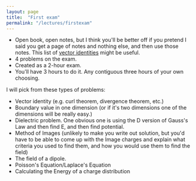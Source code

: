 ```yaml
---
layout: page
title:  "First exam"
permalink: "/lectures/firstexam"
---
```


* Open book, open notes, but I think you'll be better off if you pretend I said you get a page of notes and nothing else, and then use those notes. This list
of [vector identities](MTE02.pdf) might be useful.
* 4 problems on the exam.
* Created as a 2-hour exam.
* You'll have 3 hours to do it.  Any contiguous three hours of your 
own choosing.

I will pick from these types of problems:
* Vector identity (e.g. curl theorem, divergence theorem, etc.)
* Boundary value in one dimension (or if it's two dimensions one of the dimensions will be really easy.)
* Dielectric problem. One obvious one is using the D version of Gauss's Law and then find E, and then find potential.
* Method of Images (unlikely to make you write out solution, but you'd have to be able to come up with the Image charges and explain what criteria you used to find them, and how you would use them to find the field)
* The field of a dipole.
* Poisson's Equation/Laplace's Equation
* Calculating the Energy of a charge distribution
